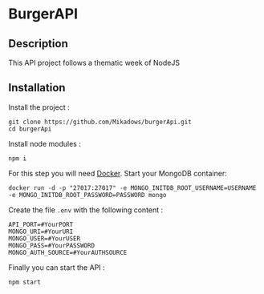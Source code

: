 # BurgerAPI

## Description
This API project follows a thematic week of NodeJS

## Installation
Install the project :
```shell script
git clone https://github.com/Mikadows/burgerApi.git
cd burgerApi
```

Install node modules :
```shell script
npm i
```

For this step you will need [Docker](https://www.docker.com/).
Start your MongoDB container:
```shell script
docker run -d -p "27017:27017" -e MONGO_INITDB_ROOT_USERNAME=USERNAME -e MONGO_INITDB_ROOT_PASSWORD=PASSWORD mongo
```

Create the file `.env` with the following content :
```shell script
API_PORT=#YourPORT
MONGO_URI=#YourURI
MONGO_USER=#YourUSER
MONGO_PASS=#YourPASSWORD
MONGO_AUTH_SOURCE=#YourAUTHSOURCE
```

Finally you can start the API : 
```shell script
npm start
```